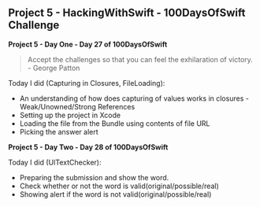 ## Project 5 - HackingWithSwift - 100DaysOfSwift Challenge

**Project 5 - Day One - Day 27 of 100DaysOfSwift**

>  Accept the challenges so that you can feel the exhilaration of victory. - George Patton

Today I did (Capturing in Closures, FileLoading):

- An understanding of how does capturing of values works in closures - Weak/Unowned/Strong References
- Setting up the project in Xcode
- Loading the file from the Bundle using contents of file URL
- Picking the answer alert

**Project 5 - Day Two - Day 28 of 100DaysOfSwift**

Today I did (UITextChecker):

- Preparing the submission and show the word.
- Check whether or not the word is valid(original/possible/real)
- Showing alert if the word is not valid(original/possible/real)
